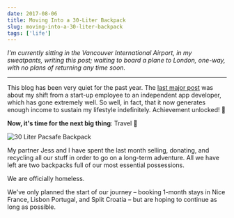 ```yaml
---
date: 2017-08-06
title: Moving Into a 30-Liter Backpack
slug: moving-into-a-30-liter-backpack
tags: ['life']
---
```


_I'm currently sitting in the Vancouver International Airport, in my sweatpants, writing 
this post; waiting to board a plane to London, one-way, with no plans of returning any 
time soon._

<!--more-->

---

This blog has been very quiet for the past year. The 
[last major post](/blog/2016/08/05/forging-a-new-path/) was about my shift
from a start-up employee to an independent app developer, which has gone extremely well.
So well, in fact, that it now generates enough income to sustain my lifestyle indefinitely.
Achievement unlocked! 🏅

**Now, it's time for the next big thing**: Travel 🚀

![30 Liter Pacsafe Backpack](/images/backpack.jpg)

My partner Jess and I have spent the last month selling, donating, and recycling
all our stuff in order to go on a long-term adventure. All we have left
are two backpacks full of our most essential possessions. 

We are officially homeless.

We've only planned the start of our journey – booking 1-month stays in Nice France, 
Lisbon Portugal, and Split Croatia – but are hoping to continue as long as possible.
